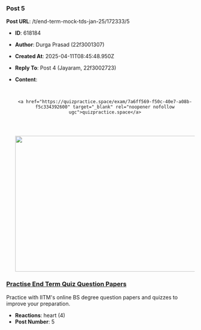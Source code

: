 ### Post 5
**Post URL**: /t/end-term-mock-tds-jan-25/172333/5
- **ID**: 618184
- **Author**: Durga Prasad (22f3001307)
- **Created At**: 2025-04-11T08:45:48.950Z
- **Reply To**: Post 4 (Jayaram, 22f3002723)
- **Content**:  
  <aside class="onebox allowlistedgeneric" data-onebox-src="https://quizpractice.space/exam/7a6ff569-f50c-40e7-a08b-f5c334392600">
  <header class="source">
      <img src="https://europe1.discourse-cdn.com/flex013/uploads/iitm/original/3X/8/7/874d0312bcd327ca91ab204f36071f2c8fef3dd5.png" class="site-icon" data-dominant-color="909090" width="16" height="16">

      <a href="https://quizpractice.space/exam/7a6ff569-f50c-40e7-a08b-f5c334392600" target="_blank" rel="noopener nofollow ugc">quizpractice.space</a>
  </header>

  <article class="onebox-body">
    <div class="aspect-image" style="--aspect-ratio:690/362;"><img src="https://europe1.discourse-cdn.com/flex013/uploads/iitm/optimized/3X/0/f/0fe1fe85fe70c59ec7887abe416fffdf379ffcf3_2_690x362.png" class="thumbnail" data-dominant-color="6F7379" width="690" height="362"></div>

<h3><a href="https://quizpractice.space/exam/7a6ff569-f50c-40e7-a08b-f5c334392600" target="_blank" rel="noopener nofollow ugc">Practise End Term Quiz Question Papers</a></h3>

  Practice with IITM's online BS degree question papers and quizzes to improve your preparation.


  </article>

  <div class="onebox-metadata">
    
    
  </div>

  <div style="clear: both"></div>
</aside>

- **Reactions**: heart (4)
- **Post Number**: 5

